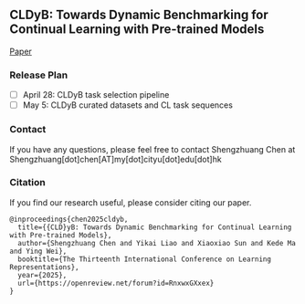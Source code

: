 ## CLDyB: Towards Dynamic Benchmarking for Continual Learning with Pre-trained Models
[Paper](https://www.arxiv.org/pdf/2503.04655)

### Release Plan
- [ ] April 28: CLDyB task selection pipeline
- [ ] May 5: CLDyB curated datasets and CL task sequences

### Contact
If you have any questions, please feel free to contact Shengzhuang Chen at Shengzhuang[dot]chen[AT]my[dot]cityu[dot]edu[dot]hk

### Citation
If you find our research useful, please consider citing our paper.
```
@inproceedings{chen2025cldyb,
  title={{CLD}yB: Towards Dynamic Benchmarking for Continual Learning with Pre-trained Models},
  author={Shengzhuang Chen and Yikai Liao and Xiaoxiao Sun and Kede Ma and Ying Wei},
  booktitle={The Thirteenth International Conference on Learning Representations},
  year={2025},
  url={https://openreview.net/forum?id=RnxwxGXxex}
}
```
